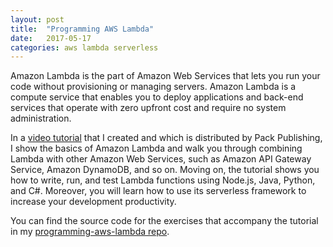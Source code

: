 ```yaml
---
layout: post
title:  "Programming AWS Lambda"
date:   2017-05-17
categories: aws lambda serverless
---
```

Amazon Lambda is the part of Amazon Web Services that lets you run your code without provisioning or managing servers. Amazon Lambda is a compute service that enables you to deploy applications and back-end services that operate with zero upfront cost and require no system administration.

In a [video tutorial][packt] that I created and which is distributed by Pack Publishing, I show the basics of Amazon Lambda and walk you through combining Lambda with other Amazon Web Services, such as Amazon API Gateway Service, Amazon DynamoDB, and so on. Moving on, the tutorial shows you how to write, run, and test Lambda functions using Node.js, Java, Python, and C#. Moreover, you will learn how to use its serverless framework to increase your development productivity.

You can find the source code for the exercises that accompany the tutorial in my [programming-aws-lambda repo][aws-lambda-gh].

[packt]: https://www.packtpub.com/virtualization-and-cloud/learning-aws-lambda-video
[aws-lambda-gh]: https://github.com/e-pluribus-unum/programming-aws-lambda